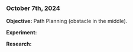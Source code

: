 
### October 7th, 2024

**Objective:** Path Planning (obstacle in the middle).

**Experiment:** 

**Research:** 
